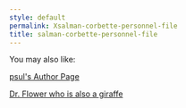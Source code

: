 ```yaml
---
style: default
permalink: Xsalman-corbette-personnel-file
title: salman-corbette-personnel-file
---
```

You may also like:

[psul's Author Page](http://scp-wiki.net/psuls-author-page)

[Dr. Flower who is also a giraffe](http://scp-wiki.net/uglyflower-author-page)
